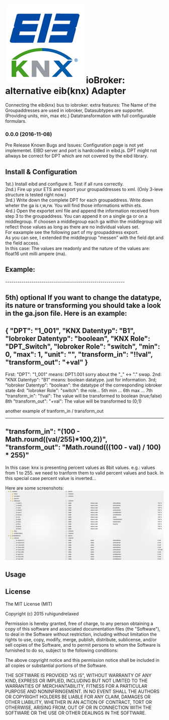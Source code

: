 ![Logo](knx.png)
ioBroker: alternative eib(knx) Adapter
==============

Connecting the eib(knx) bus to iobroker. 
extra features:
    The Name of the Groupaddresses are used in iobroker,
    Datasubtypes are supportet. (Providing units, min, max etc.)
    Datatransformation with full configurable formulars.


### 0.0.0 (2016-11-08)
Pre Release
Known Bugs and Issues:
Configuration page is not yet implementet. EIBD server and port is hardcoded in eibd.js.
DPT might not allways be correct for DPT which are not covered by the eibd library.


## Install & Configuration

1st.)   Install eibd and configure it. Test if all runs correctly.<br>
2nd.)   Fire up your ETS and export your groupaddresses to xml. (Only 3-leve structure is tested right now.)<br>
3rd.)   Write down the complete DPT for each groupaddress. Write down wheter the ga is r,w,rw. You will find those          informations within ets.<br>
4rd.)   Open the exportet xml file and append the information received from step 3 to the groupaddress.
You can append it on a single ga or on a middlegroup. If choosen a middlegroup each ga within the middlegroup will reflect those values as long as there are no individual values set.<br>
For eaxample see the following part of my groupaddress export.<br>
As you can see, I extended the middlegroup "messen" with the field dpt and the field access.<br>
In this case: The values are readonly and the nature of the values are: float16 unit milli ampere (ma).<br>

Example:
-----------------------------------------------------------
 <GroupRange Name="messen" RangeStart="2560" RangeEnd="2815" dpt="9.021" access="r">
      <GroupAddress Name="A1 - A (WZ - LSR 1)" Address="1/2/1" />
      <GroupAddress Name="A1 - B (WZ - LSR 2)" Address="1/2/2" />
      <GroupAddress Name="A1 - C (WZ - SD 3)" Address="1/2/3" />
      <GroupAddress Name="A1 - D (WZ - SD 4)" Address="1/2/4" />
      <GroupAddress Name="A1 - E (WZ - SD 5)" Address="1/2/5" />
      <GroupAddress Name="A1 - F (WZ - SD 6)" Address="1/2/6" />
      <GroupAddress Name="A1 - G (SZ - LSR)" Address="1/2/7" />
      <GroupAddress Name="A1 - H (SZ - NTL L)" Address="1/2/8" />
-----------------------------------------------------------

5th) optional
If you want to change the datatype, its nature or transforming you should take a look in the ga.json file.
Here is an example:
-----------------------------------------------------------
{
    "DPT": "1_001",
    "KNX Datentyp": "B1",
    "Iobroker  Datentyp": "boolean",
    "KNX Role": "DPT_Switch",
    "Iobroker Role": "switch",
    "min": 0,
    "max": 1,
    "unit": "",
    "transform_in": "!!val",
    "transform_out": "+val"
 }
-----------------------------------------------------------
First: "DPT": "1_001" means: DPT1.001 sorry about the "_" <-> "." swap. 
2nd: "KNX Datentyp": "B1" means: boolean datatype. just for information. 
3rd; "Iobroker Datentyp": "boolean": the datatype of the corresponding iobroker state
4rd: "Iobroker Role": "switch": the role...
5th min ...
6th max ...
7th  "transform_in": "!!val": The value will be transformed to boolean (true;false)
8th  "transform_out": "+val": The value will be transformed to (0;1)

another example of tranform_in / transform_out

-----------------------------------------------------------
"transform_in": "(100 - Math.round((val/255)*100,2))",
"transform_out": "Math.round(((100 - val) / 100) * 255)"
-----------------------------------------------------------

In this case:
knx is presenting percent values as 8bit values. e.g.: values from 1 to 255. we need to tranform them to valid percent values and back.
In this special case percent value is inverted...


Here are some screenshots:
![screenshot](screenshot1.jpg)





## Usage

## License

The MIT License (MIT)

Copyright (c) 2015 ruhigundrelaxed

Permission is hereby granted, free of charge, to any person obtaining a copy
of this software and associated documentation files (the "Software"), to deal
in the Software without restriction, including without limitation the rights
to use, copy, modify, merge, publish, distribute, sublicense, and/or sell
copies of the Software, and to permit persons to whom the Software is
furnished to do so, subject to the following conditions:

The above copyright notice and this permission notice shall be included in
all copies or substantial portions of the Software.

THE SOFTWARE IS PROVIDED "AS IS", WITHOUT WARRANTY OF ANY KIND, EXPRESS OR
IMPLIED, INCLUDING BUT NOT LIMITED TO THE WARRANTIES OF MERCHANTABILITY,
FITNESS FOR A PARTICULAR PURPOSE AND NONINFRINGEMENT. IN NO EVENT SHALL THE
AUTHORS OR COPYRIGHT HOLDERS BE LIABLE FOR ANY CLAIM, DAMAGES OR OTHER
LIABILITY, WHETHER IN AN ACTION OF CONTRACT, TORT OR OTHERWISE, ARISING FROM,
OUT OF OR IN CONNECTION WITH THE SOFTWARE OR THE USE OR OTHER DEALINGS IN
THE SOFTWARE.
